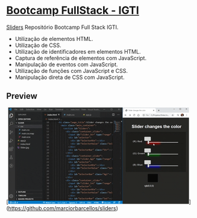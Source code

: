 # [Bootcamp FullStack - IGTI](https://github.com/marciorbarcellos/sliders)

[Sliders](https://github.com/marciorbarcellos/sliders) Repositório Bootcamp Full Stack IGTI.

* Utilização de elementos HTML.
* Utilização de CSS.
* Utilização de identificadores em elementos HTML.
* Captura de referência de elementos com JavaScript.
* Manipulação de eventos com JavaScript.
* Utilização de funções com JavaScript e CSS.
* Manipulação direta de CSS com JavaScript.

## Preview

[![Sliders Preview](https://github.com/marciorbarcellos/sliders/blob/master/sliders.gif)]
(https://github.com/marciorbarcellos/sliders)






